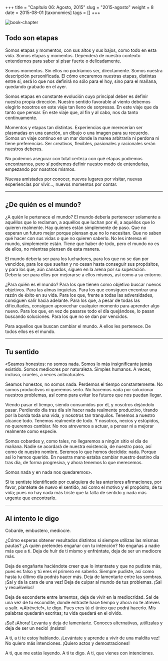 +++
title = "Capítulo 06: Agosto, 2015"
slug = "2015-agosto"
weight = 8
date = 2015-08-01
[taxonomies]
tags = []
+++

![book-chapter](/images/books/oeur/06.jpg)

## Todo son etapas

Somos etapas y momentos, con sus altos y sus bajos, como todo en esta vida. Somos etapas y momentos. Dependerá de nuestro contexto entendernos para saber si pisar fuerte o delicadamente.

Somos momentos. Sin ellos no podríamos ser, directamente. Somos nuestra descripción personificada. El cómo encaremos nuestras etapas, distintas entre sí, será lo que nos definirá no sólo para el hoy, sino para el mañana, quedando grabado en el ayer.

Somos etapas en constante evolución cuyo principal deber es definir nuestra propia dirección. Nuestro sentido favorable al viento debemos elegirlo nosotros en este viaje tan lleno de sorpresas. En este viaje que da tanto que pensar. En este viaje que, al fin y al cabo, nos da tanto continuamente.

Momentos y etapas tan distintas. Experiencias que merecerían ser plasmadas en una canción, un dibujo o una imagen para su recuerdo. Somos un viaje continuo en un mar donde la marea arbitraria ni perdona ni tiene preferencias. Ser creativos, flexibles, pasionales y racionales serán nuestros deberes.

No podemos asegurar con total certeza con qué etapas podremos encontrarnos, pero sí podremos definir nuestro modo de entenderlas, empezando por nosotros mismos.

Nuevas amistades por conocer, nuevos lugares por visitar, nuevas experiencias por vivir…, nuevos momentos por contar.

---

## ¿De quién es el mundo?

¿A quién le pertenece el mundo? El mundo debería pertenecer solamente a aquéllos que lo reclaman, a aquéllos que luchan por él, a aquéllos que lo quieren realmente. Hay quienes están simplemente de paso. Que no esperan un futuro mejor porque piensan que no lo necesitan. Que no saben qué hacer con sus vidas o que no quieren saberlo. No les interesa el mundo, simplemente están. Tiene que haber de todo, pero el mundo no es de ellos, no mientras piensen de esta manera.

El mundo debería ser para los luchadores, para los que no se dan por vencidos, para los que sueñan y no cesan hasta conseguir sus propósitos, y para los que, aún cansados, siguen en la arena por su superación. Debería ser para ellos por mejorarse a ellos mismos, así como a su entorno.

¿Para quién es el mundo? Para los que tienen como objetivo buscar nuevos objetivos. Para las almas inquietas. Para los que consiguen encontrar una razón de éxito en su vida. Para los que, frente a todas las adversidades, consiguen salir hacia adelante. Para los que, a pesar de todas las dificultades, consiguen aprovechar cualquier momento para aprender algo nuevo. Para los que, en vez de pasarse todo el día quejándose, lo pasan buscando soluciones. Para los que no se dan por vencidos.

Para aquellos que buscan cambiar el mundo. A ellos les pertenece. De todos ellos es el mundo.

---

## Tu sentido

«Seamos honestos: no somos nada. Somos lo más insignificante jamás existido. Somos mediocres por naturaleza. Simples humanos. A veces, incluso, crueles, a veces antinaturales.

Seamos honestos, no somos nada. Perdemos el tiempo constantemente. No somos productivos ni queremos serlo. No hacemos nada por solucionar nuestros problemas, así como para evitar los futuros que nos puedan llegar.

Viendo pasar el tiempo, siendo consumidos por él, y nosotros dejándolo pasar. Perdiendo día tras día sin hacer nada realmente productivo, tirando por la borda toda una vida, y nosotros tan tranquilos. Tenemos a nuestro alcance todo. Tenemos realmente de todo. Y nosotros, necios y estúpidos, no queremos cambiar. No nos atrevemos a actuar, a pensar ni a mejorar realmente como especie.

Somos cobardes y, como tales, no llegaremos a ningún sitio el día de mañana. Nadie se acordará de nuestra existencia, de nuestro paso, así como de nuestro nombre. Seremos lo que hemos decidido: nada. Porque así lo hemos querido. En nuestra mano estaba cambiar nuestro destino día tras día, de forma progresiva, y ahora tenemos lo que merecemos.

Somos nada y en nada nos quedaremos».

Si te sentiste identificado por cualquiera de las anteriores afirmaciones, por favor, plantéate de nuevo el sentido, así como el motivo y el propósito, de tu vida; pues no hay nada más triste que la falta de sentido y nada más urgente que encontrarlo.

---

## Al intento le digo

Cobarde, embustero, mediocre.

¿Cómo esperas obtener resultados distintos si siempre utilizas las mismas pautas? ¿A quién pretendes engañar con tu intención? No engañas a nadie más que a ti. Deja de huír de ti mismo y enfréntate, deja de ser un mediocre más.

Deja de engañarte haciéndote creer que lo intentaste y que no pudiste más, pues es falso y tú eres el primero en saberlo. Siempre pudiste, así como hasta tu último día podrás hacer más. Deja de lamentarte entre las sombras. ¡Sal y da la cara de una vez! Deja de culpar al mundo de tus problemas. ¡Sal y resuélvelos!

Deja de esconderte entre lamentos, deja de vivir en la mediocridad. Sal de una vez de tu escondite, donde entraste hace tiempo y ahora no te atreves a salir. «¡Atrévete!», te digo. Pues eres tú el único que podrá hacerlo. Mis palabras quedarán escritas; tu vida quedará en el olvido.

¡Sal! ¡Ahora! Levanta y deja de lamentarte. Conoces alternativas, ¡utilízalas y deja de ser un necio! ¡Insisto!

A ti, a ti te estoy hablando. ¡Levántate y aprende a vivir de una maldita vez! No quiero más intenciones. ¡Quiero actos y demostraciones!

A ti, que me estás leyendo. A ti te digo. A ti, que vienes con intenciones.
